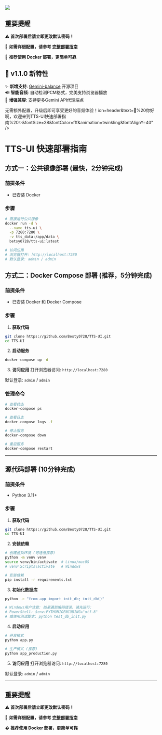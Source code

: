<img src="https://capsule-render.vercel.app/api?type=waving&color=gradient&customColorList=0,2,2,5,30&height=160&section=header&text=🌈%20你好啊，欢迎来到TTS-UI快速部署指南%20✨&fontSize=28&fontColor=fff&animation=twinkling&fontAlignY=40" />

## 重要提醒

⚠️ **首次部署后请立即更改默认密码！**

🔧 **如需详细配置，请参考 [完整部署指南](DEPLOYMENT.md)**

🐳 **推荐使用 Docker 部署，更简单可靠**

## 🎉 v1.1.0 新特性

✨ **新增支持**: [Gemini-balance](https://github.com/snailyp/gemini-balance) 开源项目  
🔊 **智能音频**: 自动检测PCM格式，完美支持浏览器播放  
🔧 **增强兼容**: 支持更多Gemini API代理端点  

无需额外配置，升级后即可享受更好的音频体验！ion=header&text=🌈%20你好啊，欢迎来到TTS-UI快速部署指南%20✨&fontSize=28&fontColor=fff&animation=twinkling&fontAlignY=40" />

# TTS-UI 快速部署指南

## 方式一：公共镜像部署 (最快，2分钟完成)

### 前提条件
- 已安装 Docker

### 步骤
```bash
# 直接运行公共镜像
docker run -d \
  --name tts-ui \
  -p 7280:7280 \
  -v tts_data:/app/data \
  betsy0728/tts-ui:latest

# 访问应用
# 浏览器打开: http://localhost:7280
# 默认登录: admin / admin
```

## 方式二：Docker Compose 部署 (推荐，5分钟完成)

### 前提条件
- 已安装 Docker 和 Docker Compose

### 步骤
1. **获取代码**
```bash
git clone https://github.com/Besty0728/TTS-UI.git
cd TTS-UI
```

2. **启动服务**
```bash
docker-compose up -d
```

3. **访问应用**
打开浏览器访问: `http://localhost:7280`

默认登录: `admin` / `admin`

### 管理命令
```bash
# 查看状态
docker-compose ps

# 查看日志
docker-compose logs -f

# 停止服务
docker-compose down

# 重启服务
docker-compose restart
```

---

## 源代码部署 (10分钟完成)

### 前提条件
- Python 3.11+

### 步骤
1. **获取代码**
```bash
git clone https://github.com/Besty0728/TTS-UI.git
cd TTS-UI
```

2. **安装依赖**
```bash
# 创建虚拟环境 (可选但推荐)
python -m venv venv
source venv/bin/activate  # Linux/macOS
# venv\Scripts\activate   # Windows

# 安装依赖
pip install -r requirements.txt
```

3. **初始化数据库**
```bash
python -c "from app import init_db; init_db()"

# Windows用户注意: 如果遇到编码错误，请先运行:
# PowerShell: $env:PYTHONIOENCODING="utf-8"
# 或使用测试脚本: python test_db_init.py
```

4. **启动应用**
```bash
# 开发模式
python app.py

# 生产模式 (推荐)
python app_production.py
```

5. **访问应用**
打开浏览器访问: `http://localhost:7280`

默认登录: `admin` / `admin`

---

## 重要提醒

⚠️ **首次部署后请立即更改默认密码！**

🔧 **如需详细配置，请参考 [完整部署指南](DEPLOYMENT.md)**

� **推荐使用 Docker 部署，更简单可靠**
